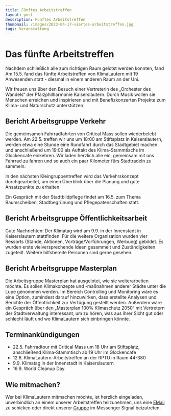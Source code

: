 ```yaml
---
title: Fünftes Arbeitstreffen
layout: post
description: Fünftes Arbeitstreffen
thumbnail: /images/2023-04-17-viertes-arbeitstreffen.jpg
tags: Veranstaltung
---
```


# Das fünfte Arbeitstreffen

Nachdem schließlich alle zum richtigen Raum gelotst werden konnten,
fand Am 15.5. fand das fünfte Arbeitstreffen von KlimaLautern mit 19
Anwesenden statt - diesmal in einem anderen Raum an der Uni.

Wir freuen uns über den Besuch einer Vertreterin des „Orchester des
Wandels“ der Pfalzphilharmonie Kaiserslautern. Durch Musik wollen sie
Menschen erreichen und inspirieren und mit Benefizkonzerten Projekte
zum Klima- und Naturschutz unterstützen.

## Bericht Arbeitsgruppe Verkehr

Die gemeinsamen Fahrradfahrten von Critical Mass sollen wiederbelebt
werden. Am 22.5. treffen wir uns um 18:00 am Stiftsplatz in
Kaiserslautern, werden etwa eine Stunde eine Rundfahrt durch das
Stadtgebiet machen und anschließend um 19:00 als Auftakt des
Klima-Stammtischs im Glockencafe einkehren. Wir laden herzlich alle
ein, gemeinsam mit uns Fahrrad zu fahren und so auch ein paar
Kilometer fürs Stadtradeln zu sammeln.

In den nächsten Kleingruppentreffen wird das Verkehrskonzept
durchgearbeitet, um einen Überblick über die Planung und gute
Ansatzpunkte zu erhalten.

Ein Gespräch mit der Stadtbildpflege findet am 16.5. zum Thema
Baumscheiben, Stadtbegrünung und Pflegepatenschaften statt.

## Bericht Arbeitsgruppe Öffentlichkeitsarbeit

Gute Nachrichten: Der Klimatag wird am 9.9. in der Innenstadt in
Kaiserslautern stattfinden. Für die weitere Organisation wurden vier
Ressorts (Stände, Aktionen, Vorträge/Vorführungen, Werbung)
gebildet. Es wurden erste vielversprechende Ideen gesammelt und
Zuständigkeiten zugeteilt. Weitere hilfsbereite Personen sind gerne
gesehen.

## Bericht Arbeitsgruppe Masterplan

Die Arbeitsgruppe Masterplan hat ausgelotet, wie sie weiterarbeiten
möchte. Es sollen Klimakonzepte und -maßnahmen anderer Städte unter
die Lupe genommen werden. Im Bereich Controlling und Monitoring wäre
es eine Option, zumindest darauf hinzuwirken, dass erstellte Analysen
und Berichte der Öffentlichkeit zur Verfügung gestellt
werden. Außerdem wäre ein Gespräch über den „Masterplan 100%
Klimaschutz 2050“ mit Vertretern der Stadtverwaltung interessant, um
zu hören, was aus ihrer Sicht gut oder schlecht läuft und wo
KlimaLautern sich einbringen könnte.

## Terminankündigungen

* 22.5. Fahrradtour mit Critical Mass um 18 Uhr am Stiftsplatz,
  anschließend Klima-Stammtisch ab 19 Uhr im Glockencafe
* 12.6. KlimaLautern-Arbeitstreffen an der RPTU in Raum 44-380
* 9.9. Klimatag in der Innenstadt in Kaiserslautern
* 16.9. World Cleanup Day

## Wie mitmachen?

Wer bei KlimaLautern mitmachen möchte, ist herzlich eingeladen,
unverbindlich an einem unserer Arbeitstreffen teilzunehmen, uns eine
[EMail](mailto:info@klimalautern.de) zu schicken oder direkt unserer
[Gruppe](https://signal.group/#CjQKIB8L8C3-DrBZoSV1Sz8-mn2hebfwos8lYPOQL-q8sTufEhCPhYJdtDTiwMp8-YFOp8Ko)
im Messenger Signal beizutreten.
